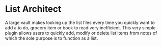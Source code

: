 # List Architect

A large vault makes looking up the list files every time you quickly want to add a to do, grocery item or book to read very inefficient. This very simple plugin allows users to quickly add, modify or delete list items from notes of which the sole purpose is to function as a list.
